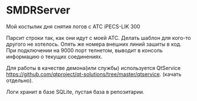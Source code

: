 # SMDRServer
Мой костылик дня снятия логов с АТС iPECS-LIK 300

Парсит строки так, как они идут с моей АТС. Делать шаблон для кого-то другого не хотелось. Опять же номера внешних линий зашиты в код.
При подключении на 9000 порт телнетом, выводит в консоль информацию о текущих соединениях.

Для работы в качестве демона(или службы) используется QtService https://github.com/qtproject/qt-solutions/tree/master/qtservice. (качать отдельно).

Логи хранит в базе SQLite, пустая база в репозитарии.
